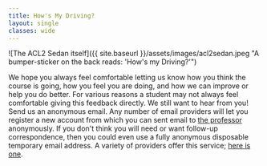 ```yaml
---
title: How's My Driving?
layout: single
classes: wide
---
```


![The ACL2 Sedan itself]({{ site.baseurl }}/assets/images/acl2sedan.jpeg "A bumper-sticker on the back reads: 'How's my Driving?'")

We hope you always feel comfortable letting us know how you think the
course is going, how you feel you are doing, and how we can improve or
help you do better. For various reasons a student may not always feel
comfortable giving this feedback directly. We still want to hear from
you! Send us an anonymous email. Any number of email providers will
let you register a new account from which you can sent email to [the
professor](mailto:jhemann@northeastern.edu) anonymously. If you don't
think you will need or want follow-up correspondence, then you could
even use a fully anonymous disposable temporary email address. A
variety of providers offer this service; [here is
one](https://www.guerrillamail.com/).

